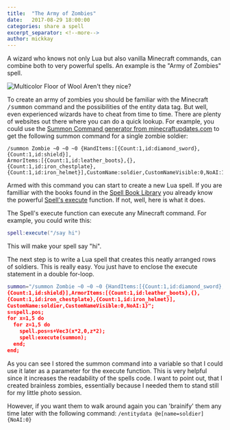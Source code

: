 ```yaml
---
title:  "The Army of Zombies"
date:   2017-08-29 18:00:00
categories: share a spell
excerpt_separator: <!--more-->
author: mickkay
---
```


A wizard who knows not only Lua but also vanilla Minecraft commands, can combine
both to very powerful spells. An example is the "Army of Zombies" spell.
<!--more-->

![Multicolor Floor of Wool](/images/army-of-zombies.jpg)
Aren't they nice?

To create an army of zombies you should be familiar with the Minecraft
<tt>/summon</tt> command and the possibilities of the entity data tag.
But well, even experienced wizards have to cheat from time to time.
There are plenty of websites out there where you can do a quick lookup.
For example, you could use the [Summon Command generator from minecraftupdates.com](http://www.minecraftupdates.com/summon-command)
to get the following summon command for a single zombie soldier:
```
/summon Zombie ~0 ~0 ~0 {HandItems:[{Count:1,id:diamond_sword},{Count:1,id:shield}],
ArmorItems:[{Count:1,id:leather_boots},{},{Count:1,id:iron_chestplate},
{Count:1,id:iron_helmet}],CustomName:soldier,CustomNameVisible:0,NoAI:1}
```

Armed with this command you can start to create a new Lua spell.
If you are familliar with the books found in the [Spell Book Library](/spellbooklibrary)
you already know the powerful [Spell's execute](/modules/Spell/#execute) function.
If not, well, here is what it does.

The Spell's execute function can execute any Minecraft command.
For example, you could write this:
```lua
spell:execute("/say hi")
```
This will make your spell say "hi".

The next step is to write a Lua spell that creates this neatly arranged
rows of soldiers.
This is really easy.
You just have to enclose the execute statement in a double for-loop.

```lua
summon="/summon Zombie ~0 ~0 ~0 {HandItems:[{Count:1,id:diamond_sword},
{Count:1,id:shield}],ArmorItems:[{Count:1,id:leather_boots},{},
{Count:1,id:iron_chestplate},{Count:1,id:iron_helmet}],
CustomName:soldier,CustomNameVisible:0,NoAI:1}";
s=spell.pos;
for x=1,5 do
  for z=1,5 do
    spell.pos=s+Vec3(x*2,0,z*2);
    spell:execute(summon);
  end;
end;
```
As you can see I stored the summon command into a variable so that I could use
it later as a parameter for the execute function.
This is very helpful since it increases the readability of the spells code.
I want to point out, that I created brainless zombies, essentially because I
needed them to stand still for my little photo session.

However, if you want them to walk around again you can 'brainify' them any time later with the following command:
```/entitydata @e[name=soldier] {NoAI:0}```
